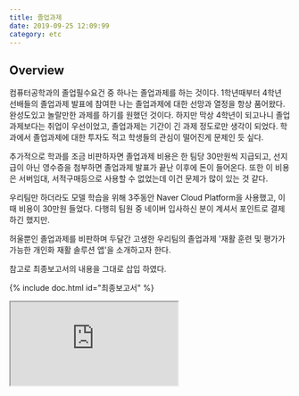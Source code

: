 ```yaml
---
title: 졸업과제
date: 2019-09-25 12:09:99
category: etc
---
```


## Overview

컴퓨터공학과의 졸업필수요건 중 하나는 졸업과제를 하는 것이다. 1학년때부터 4학년 선배들의 졸업과제 발표에 참여한 나는 졸업과제에 대한 선망과 열정을 항상 품어왔다. 완성도있고 놀랄만한 과제를 하기를 원했던 것이다. 하지만 막상 4학년이 되고나니 졸업과제보다는 취업이 우선이었고, 졸업과제는 기간이 긴 과제 정도로만 생각이 되었다. 학과에서 졸업과제에 대한 투자도 적고 학생들의 관심이 떨어진게 문제인 듯 싶다.

추가적으로 학과를 조금 비판하자면 졸업과제 비용은 한 팀당 30만원씩 지급되고, 선지급이 아닌 영수증을 첨부하면 졸업과제 발표가 끝난 이후에 돈이 들어온다. 또한 이 비용은 서버임대, 서적구매등으로 사용할 수 없었는데 이건 문제가 많이 있는 것 같다. 

우리팀만 하더라도 모델 학습을 위해 3주동안 Naver Cloud Platform을 사용했고, 이때 비용이 30만원 들었다. 다행히 팀원 중 네이버 입사하신 분이 계셔서 포인트로 결제하긴 했지만.

허울뿐인 졸업과제를 비판하며 두달간 고생한 우리팀의 졸업과제 '재활 훈련 및 평가가 가능한 개인화 재활 솔루션 앱'을 소개하고자 한다.

참고로 최종보고서의 내용을 그대로 삽입 하였다.


{% include doc.html id="최종보고서" %}

<iframe src="https://docs.google.com/document/d/e/2PACX-1vRGyEEiIZ1cHGcqb7q4p9P6rynj6swSGXKX6PZ7RIni25Z3vENa-u4qL5QfnTPMpg/pub?embedded=true"></iframe>